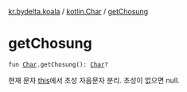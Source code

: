 [kr.bydelta.koala](../index.md) / [kotlin.Char](index.md) / [getChosung](./get-chosung.md)

# getChosung

`fun `[`Char`](https://kotlinlang.org/api/latest/jvm/stdlib/kotlin/-char/index.html)`.getChosung(): `[`Char`](https://kotlinlang.org/api/latest/jvm/stdlib/kotlin/-char/index.html)`?`

현재 문자 [this](get-chosung/-this-.md)에서 초성 자음문자 분리. 초성이 없으면 null.

